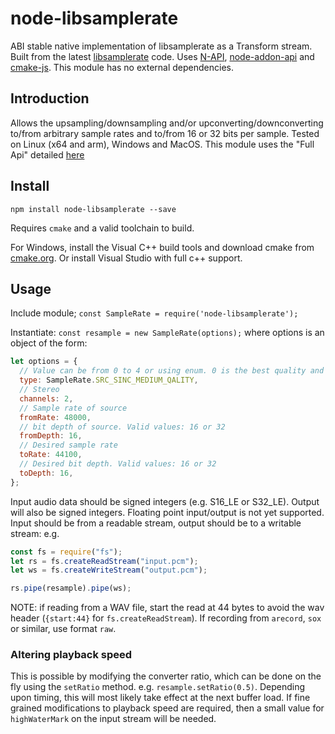 # node-libsamplerate

ABI stable native implementation of libsamplerate as a Transform stream. Built from the latest [libsamplerate](https://github.com/erikd/libsamplerate) code. Uses [N-API](https://nodejs.org/api/n-api.html), [node-addon-api](https://www.npmjs.com/package/node-addon-api) and [cmake-js](https://www.npmjs.com/package/cmake-js). This module has no external dependencies.

## Introduction

Allows the upsampling/downsampling and/or upconverting/downconverting to/from arbitrary sample rates and to/from 16 or 32 bits per sample. Tested on Linux (x64 and arm), Windows and MacOS.
This module uses the "Full Api" detailed [here](http://www.mega-nerd.com/libsamplerate/api_full.html)

## Install

```shell
npm install node-libsamplerate --save
```

Requires `cmake` and a valid toolchain to build.

For Windows, install the Visual C++ build tools and download cmake from [cmake.org](https://cmake.org/download/). Or install Visual Studio with full c++ support.

## Usage

Include module;
`const SampleRate = require('node-libsamplerate');`

Instantiate:
`const resample = new SampleRate(options);`
where options is an object of the form:

```javascript
let options = {
  // Value can be from 0 to 4 or using enum. 0 is the best quality and the slowest.
  type: SampleRate.SRC_SINC_MEDIUM_QALITY,
  // Stereo
  channels: 2,
  // Sample rate of source
  fromRate: 48000,
  // bit depth of source. Valid values: 16 or 32
  fromDepth: 16,
  // Desired sample rate
  toRate: 44100,
  // Desired bit depth. Valid values: 16 or 32
  toDepth: 16,
};
```

Input audio data should be signed integers (e.g. S16_LE or S32_LE). Output will also be signed integers. Floating point input/output is not yet supported.
Input should be from a readable stream, output should be to a writable stream: e.g.

```javascript
const fs = require("fs");
let rs = fs.createReadStream("input.pcm");
let ws = fs.createWriteStream("output.pcm");

rs.pipe(resample).pipe(ws);
```

NOTE: if reading from a WAV file, start the read at 44 bytes to avoid the wav header (`{start:44}` for `fs.createReadStream`).
If recording from `arecord`, `sox` or similar, use format `raw`.

### Altering playback speed

This is possible by modifying the converter ratio, which can be done on the fly using the `setRatio` method. e.g. `resample.setRatio(0.5)`. Depending upon timing, this will most likely take effect at the next buffer load. If fine grained modifications to playback speed are required, then a small value for `highWaterMark` on the input stream will be needed.
